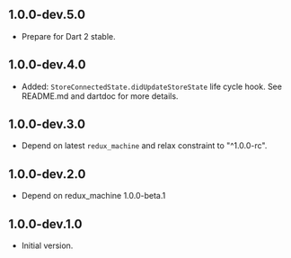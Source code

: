 ## 1.0.0-dev.5.0

- Prepare for Dart 2 stable.

## 1.0.0-dev.4.0

- Added: `StoreConnectedState.didUpdateStoreState` life cycle hook.
  See README.md and dartdoc for more details.

## 1.0.0-dev.3.0

- Depend on latest `redux_machine` and relax constraint to "^1.0.0-rc".

## 1.0.0-dev.2.0

- Depend on redux_machine 1.0.0-beta.1

## 1.0.0-dev.1.0

- Initial version.
